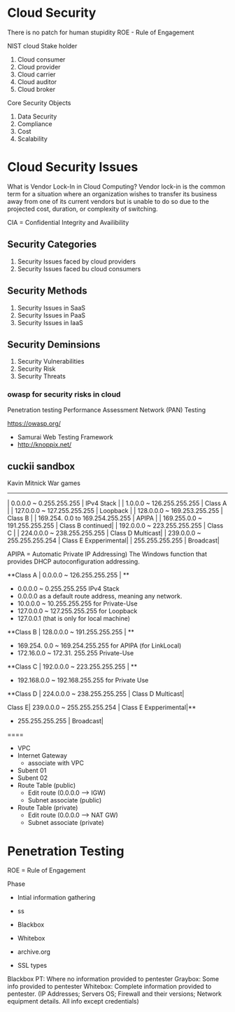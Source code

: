 # Cloud Security

There is no patch for human stupidity
ROE - Rule of Engagement

NIST cloud Stake holder
1. Cloud consumer
2. Cloud provider
3. Cloud carrier
4. Cloud auditor
5. Cloud broker

Core Security Objects

1. Data Security
2. Compliance
3. Cost
4. Scalability


# Cloud Security Issues 


What is Vendor Lock-In in Cloud Computing? 
Vendor lock-in is the common term for a situation where an organization wishes to transfer its business away from one of its current vendors but is unable to do so due to the projected cost, duration, or complexity of switching.

CIA = Confidential Integrity and Availibility

## Security Categories
1. Security Issues faced by cloud providers
2. Security Issues faced bu cloud consumers

## Security Methods
1. Security Issues in SaaS
2. Security Issues in PaaS
3. Security Issues in IaaS

## Security Deminsions
1. Security Vulnerabilities
2. Security Risk
3. Security Threats

### owasp for security risks in cloud

Penetration testing
Performance Assessment Network (PAN) Testing

https://owasp.org/


- Samurai Web Testing Framework
- http://knoppix.net/


cuckii sandbox
---

Kavin Mitnick 
War games


---


| 0.0.0.0 ~ 0.255.255.255 | IPv4 Stack |
| 1.0.0.0 ~ 126.255.255.255 | Class A |
| 127.0.0.0 ~ 127.255.255.255 | Loopback |
| 128.0.0.0 ~ 169.253.255.255 | Class B |
| 169.254. 0.0 to 169.254.255.255  | APIPA  |
| 169.255.0.0 ~ 191.255.255.255 | Class B continued|
| 192.0.0.0 ~ 223.255.255.255 | Class C |
| 224.0.0.0 ~ 238.255.255.255 | Class D Multicast|
| 239.0.0.0 ~ 255.255.255.254 | Class E Expperimental|
| 255.255.255.255 | Broadcast|



APIPA = Automatic Private IP Addressing) The Windows function that provides DHCP autoconfiguration addressing. 



**Class A | 0.0.0.0 ~ 126.255.255.255 | **
- 0.0.0.0 ~ 0.255.255.255 IPv4 Stack 
- 0.0.0.0 as a default route address, meaning any network.
- 10.0.0.0 ~ 10.255.255.255 for Private-Use
- 127.0.0.0 ~ 127.255.255.255 for Loopback 
- 127.0.0.1 (that is only for local machine)

**Class B | 128.0.0.0 ~ 191.255.255.255 | **
- 169.254. 0.0 ~ 169.254.255.255  for  APIPA (for LinkLocal)  
- 172.16.0.0 ~ 172.31. 255.255	Private-Use


**Class C | 192.0.0.0 ~ 223.255.255.255 | **
- 192.168.0.0 ~ 192.168.255.255 for Private Use 


**Class D | 224.0.0.0 ~ 238.255.255.255 | Class D Multicast|

Class E| 239.0.0.0 ~ 255.255.255.254 | Class E Expperimental|**
- 255.255.255.255 | Broadcast|


====


- VPC
- Internet Gateway
  - associate with VPC 
- Subent 01
- Subent 02
- Route Table (public)
  - Edit route (0.0.0.0 --> IGW)
  - Subnet associate (public)
- Route Table (private)
  - Edit route (0.0.0.0 --> NAT GW)
  - Subnet associate (private)

# Penetration Testing

ROE = Rule of Engagement

Phase 
- Intial information gathering 
- ss


- Blackbox 
- Whitebox


- archive.org
- SSL types 


Blackbox PT: Where no information provided to pentester
Graybox: Some info provided to pentester
Whitebox: Complete information provided to pentester. (IP Addresses; Servers OS; Firewall and their versions; Network equipment details. All info except credentials)